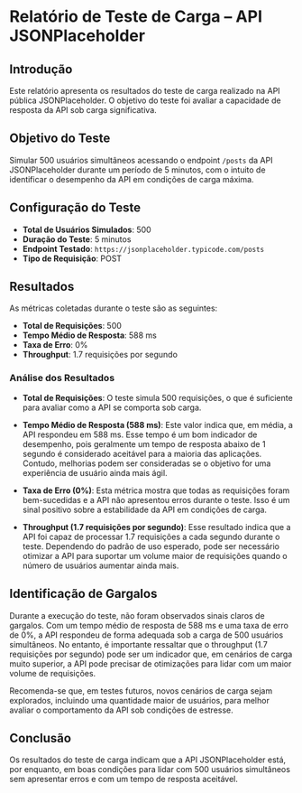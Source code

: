 # Relatório de Teste de Carga – API JSONPlaceholder

## Introdução

Este relatório apresenta os resultados do teste de carga realizado na API pública JSONPlaceholder. O objetivo do teste foi avaliar a capacidade de resposta da API sob carga significativa.

## Objetivo do Teste

Simular 500 usuários simultâneos acessando o endpoint `/posts` da API JSONPlaceholder durante um período de 5 minutos, com o intuito de identificar o desempenho da API em condições de carga máxima.

## Configuração do Teste

- **Total de Usuários Simulados**: 500
- **Duração do Teste**: 5 minutos
- **Endpoint Testado**: `https://jsonplaceholder.typicode.com/posts`
- **Tipo de Requisição**: POST

## Resultados

As métricas coletadas durante o teste são as seguintes:

- **Total de Requisições**: 500
- **Tempo Médio de Resposta**: 588 ms
- **Taxa de Erro**: 0%
- **Throughput**: 1.7 requisições por segundo

### Análise dos Resultados

- **Total de Requisições**: O teste simula 500 requisições, o que é suficiente para avaliar como a API se comporta sob carga.
  
- **Tempo Médio de Resposta (588 ms)**: Este valor indica que, em média, a API respondeu em 588 ms. Esse tempo é um bom indicador de desempenho, pois geralmente um tempo de resposta abaixo de 1 segundo é considerado aceitável para a maioria das aplicações. Contudo, melhorias podem ser consideradas se o objetivo for uma experiência de usuário ainda mais ágil.

- **Taxa de Erro (0%)**: Esta métrica mostra que todas as requisições foram bem-sucedidas e a API não apresentou erros durante o teste. Isso é um sinal positivo sobre a estabilidade da API em condições de carga.

- **Throughput (1.7 requisições por segundo)**: Esse resultado indica que a API foi capaz de processar 1.7 requisições a cada segundo durante o teste. Dependendo do padrão de uso esperado, pode ser necessário otimizar a API para suportar um volume maior de requisições quando o número de usuários aumentar ainda mais.

## Identificação de Gargalos
Durante a execução do teste, não foram observados sinais claros de gargalos. Com um tempo médio de resposta de 588 ms e uma taxa de erro de 0%, a API respondeu de forma adequada sob a carga de 500 usuários simultâneos. No entanto, é importante ressaltar que o throughput (1.7 requisições por segundo) pode ser um indicador que, em cenários de carga muito superior, a API pode precisar de otimizações para lidar com um maior volume de requisições.

Recomenda-se que, em testes futuros, novos cenários de carga sejam explorados, incluindo uma quantidade maior de usuários, para melhor avaliar o comportamento da API sob condições de estresse.

## Conclusão
Os resultados do teste de carga indicam que a API JSONPlaceholder está, por enquanto, em boas condições para lidar com 500 usuários simultâneos sem apresentar erros e com um tempo de resposta aceitável.